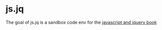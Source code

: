 
<!-- README.md is generated from README.Rmd. Please edit that file -->

# js.jq

<!-- badges: start -->
<!-- badges: end -->
<p>
The goal of js.jq is a sandbox code env for the
<a href="https://javascriptbook.com/" target = "_blank">javascript and
jquery book</a>
</p>
